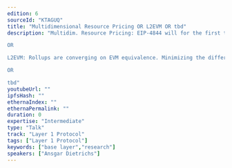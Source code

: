 ```yaml
---
edition: 6
sourceId: "KTAGUQ"
title: "Multidimensional Resource Pricing OR L2EVM OR tbd"
description: "Multidim. Resource Pricing: EIP-4844 will for the first time introduce a new resource type, priced independently from main execution. Can we split existing pricing into multiple dimensions as well, to make resource usage more efficient?

OR

L2EVM: Rollups are converging on EVM equivalence. Minimizing the difference to the base layer EVM brings many standardization benefits, but reduces speed of innovation. Can we have the best of both worlds by having a separate standard L2EVM?

OR

tbd"
youtubeUrl: ""
ipfsHash: ""
ethernaIndex: ""
ethernaPermalink: ""
duration: 0
expertise: "Intermediate"
type: "Talk"
track: "Layer 1 Protocol"
tags: ["Layer 1 Protocol"]
keywords: ["base layer","research"]
speakers: ["Ansgar Dietrichs"]
---
```

